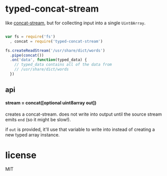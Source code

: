 # typed-concat-stream

like [concat-stream](http://npm.im/concat-stream), but for collecting
input into a single `Uint8Array`.

```javascript

var fs = require('fs')
  , concat = require('typed-concat-stream')

fs.createReadStream('/usr/share/dict/words')
  .pipe(concat())
  .on('data', function(typed_data) {
    // typed_data contains all of the data from 
    // /usr/share/dict/words
  })

```

## api

#### stream = concat([optional uint8array out])

creates a concat-stream. does not write into output until the
source stream emits `end` (so it might be slow!).

if `out` is provided, it'll use that variable to write into instead
of creating a new typed array instance.

# license

MIT
